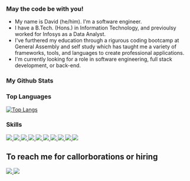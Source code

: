  
### May the code be with you!
 
- My name is David (he/him). I'm a software engineer.
- I have a B.Tech. (Hons.) in Information Technology, and previoulsy worked for Infosys as a Data Analyst.
- I've furthered my education through a rigurous coding bootcamp at General Assembly and self study which has taught me a variety of frameworks, tools, and languages to create professional applications.
- I'm currently looking for a role in software engineering, full stack development, or back-end.
 
### My Github Stats


<!-- [![David's GitHub stats](https://github-readme-stats.vercel.app/api?username=dwhitegoode&show_icons=true&theme=tokyonight)](https://github.com/anuraghazra/github-readme-stats) -->
 
### Top Languages
[![Top Langs](https://github-readme-stats.vercel.app/api/top-langs/?username=dwhitegoode&theme=tokyonight)](https://github.com/anuraghazra/github-readme-stats)
 
### Skills
 
<a href="#">
<img src='https://img.shields.io/badge/html5-%23E34F26.svg?style=for-the-badge&logo=html5&logoColor=white'/>
</a>
<a href="#">
<img src='https://img.shields.io/badge/css3-%231572B6.svg?style=for-the-badge&logo=css3&logoColor=white'/>
</a>
<a href="#">
<img src='https://img.shields.io/badge/javascript-%23323330.svg?style=for-the-badge&logo=javascript&logoColor=%23F7DF1E'/>
</a>
<a href="#">
<img src='https://img.shields.io/badge/MongoDB-%234ea94b.svg?style=for-the-badge&logo=mongodb&logoColor=white'/>
</a>
<a href="#">
<img src='https://img.shields.io/badge/node.js-6DA55F?style=for-the-badge&logo=node.js&logoColor=white'/>
</a>
<a href="#">
<img src="https://img.shields.io/badge/Java-CA4245?style=for-the-badge&logo=coffeescript&logoColor=white"/>
</a>
<a href="#">
<img src='https://img.shields.io/badge/react-%2320232a.svg?style=for-the-badge&logo=react&logoColor=%2361DAFB'/>
</a>
<a href="#">
<img src="https://img.shields.io/badge/Jest-323330?style=for-the-badge&logo=Jest&logoColor=white"/>
</a>
<a href="#">
<img src='https://img.shields.io/badge/TypeScript-007ACC?style=for-the-badge&logo=typescript&logoColor=white'/>
</a>
<a href="#">
<img src='https://img.shields.io/badge/git-%23F05033.svg?style=for-the-badge&logo=git&logoColor=white'/>
</a>
 
## To reach me for callorborations or hiring
<a href="mailto: dwhitegoode@gmail.com">
<img src='https://img.shields.io/badge/Gmail-D14836?style=for-the-badge&logo=gmail&logoColor=white'/>
</a>
<a href="https://www.linkedin.com/in/davidwhitegoode/">
<img src='https://img.shields.io/badge/linkedin-%230077B5.svg?style=for-the-badge&logo=linkedin&logoColor=white'/>
</a>
 

